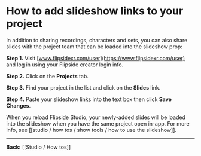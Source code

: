 # How to add slideshow links to your project

In addition to sharing recordings, characters and sets, you can also share slides with the project team that can be loaded into the slideshow prop:

**Step 1.** Visit [www.flipsidexr.com/user](https://www.flipsidexr.com/user) and log in using your Flipside creator login info.

**Step 2.** Click on the **Projects** tab.

**Step 3.** Find your project in the list and click on the **Slides** link.

**Step 4.** Paste your slideshow links into the text box then click **Save Changes**.

When you reload Flipside Studio, your newly-added slides will be loaded into the slideshow when you have the same project open in-app. For more info, see [[studio / how tos / show tools / how to use the slideshow]].

---

**Back:** [[Studio / How tos]]
